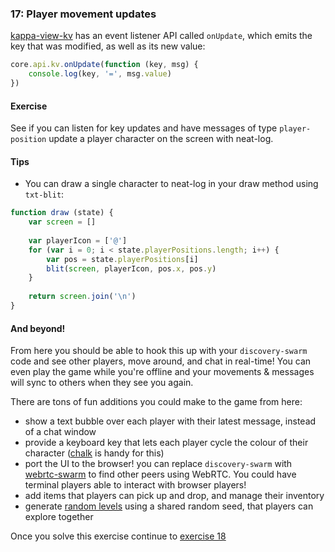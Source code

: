 ### 17: Player movement updates

[kappa-view-kv](https://github.com/noffle/kappa-view-kv) has an event listener API called `onUpdate`, which emits the key that was modified, as well as its new value:

```js
core.api.kv.onUpdate(function (key, msg) {
    console.log(key, '=', msg.value)
})
```

#### Exercise

See if you can listen for key updates and have messages of type `player-position` update a player character on the screen with neat-log.

#### Tips

- You can draw a single character to neat-log in your draw method using `txt-blit`:

```js
function draw (state) {
    var screen = []
    
    var playerIcon = ['@']
    for (var i = 0; i < state.playerPositions.length; i++) {
        var pos = state.playerPositions[i]
        blit(screen, playerIcon, pos.x, pos.y)
    }
    
    return screen.join('\n')
}
```

#### And beyond!

From here you should be able to hook this up with your `discovery-swarm` code and see other players, move around, and chat in real-time! You can even play the game while you're offline and your movements & messages will sync to others when they see you again.

There are tons of fun additions you could make to the game from here:

- show a text bubble over each player with their latest message, instead of a chat window
- provide a keyboard key that lets each player cycle the colour of their character ([chalk](https://github.com/chalk/chalk) is handy for this)
- port the UI to the browser! you can replace `discovery-swarm` with [webrtc-swarm](https://github.com/mafintosh/webrtc-swarm) to find other peers using WebRTC. You could have terminal players able to interact with browser players!
- add items that players can pick up and drop, and manage their inventory
- generate [random levels](https://github.com/domasx2/dungeon-generator) using a shared random seed, that players can explore together

Once you solve this exercise continue to [exercise 18](18.html)
